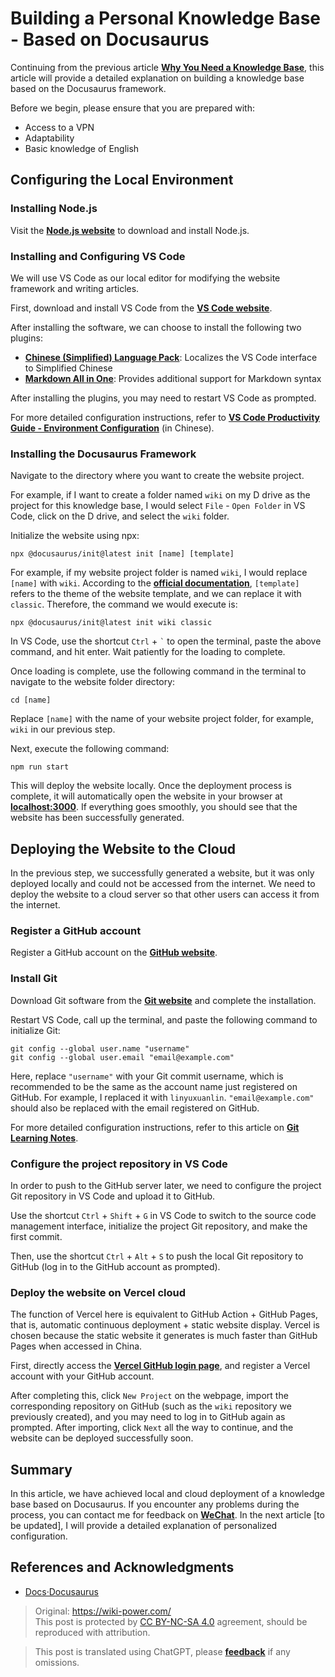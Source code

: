# Building a Personal Knowledge Base - Based on Docusaurus

Continuing from the previous article [**Why You Need a Knowledge Base**](https://wiki-power.com/%E4%B8%BA%E4%BB%80%E4%B9%88%E4%BD%A0%E9%9C%80%E8%A6%81%E4%B8%80%E4%B8%AA%E7%9F%A5%E8%AF%86%E5%BA%93), this article will provide a detailed explanation on building a knowledge base based on the Docusaurus framework.

Before we begin, please ensure that you are prepared with:

- Access to a VPN
- Adaptability
- Basic knowledge of English

## Configuring the Local Environment

### Installing Node.js

Visit the [**Node.js website**](https://nodejs.org/en/) to download and install Node.js.

### Installing and Configuring VS Code

We will use VS Code as our local editor for modifying the website framework and writing articles.

First, download and install VS Code from the [**VS Code website**](https://code.visualstudio.com/).

After installing the software, we can choose to install the following two plugins:

- [**Chinese (Simplified) Language Pack**](https://marketplace.visualstudio.com/items?itemName=MS-CEINTL.vscode-language-pack-zh-hans): Localizes the VS Code interface to Simplified Chinese
- [**Markdown All in One**](https://marketplace.visualstudio.com/items?itemName=yzhang.markdown-all-in-one): Provides additional support for Markdown syntax

After installing the plugins, you may need to restart VS Code as prompted.

For more detailed configuration instructions, refer to [**VS Code Productivity Guide - Environment Configuration**](https://wiki-power.com/VSCode%E7%94%9F%E4%BA%A7%E5%8A%9B%E6%8C%87%E5%8D%97-%E7%8E%AF%E5%A2%83%E9%85%8D%E7%BD%AE) (in Chinese).

### Installing the Docusaurus Framework

Navigate to the directory where you want to create the website project.

For example, if I want to create a folder named `wiki` on my D drive as the project for this knowledge base, I would select `File` - `Open Folder` in VS Code, click on the D drive, and select the `wiki` folder.

Initialize the website using npx:

```shell
npx @docusaurus/init@latest init [name] [template]
```

For example, if my website project folder is named `wiki`, I would replace `[name]` with `wiki`. According to the [**official documentation**](https://v2.docusaurus.io/docs/installation#scaffold-project-website), `[template]` refers to the theme of the website template, and we can replace it with `classic`. Therefore, the command we would execute is:

```shell
npx @docusaurus/init@latest init wiki classic
```

In VS Code, use the shortcut `Ctrl` + <code>`</code> to open the terminal, paste the above command, and hit enter. Wait patiently for the loading to complete.

Once loading is complete, use the following command in the terminal to navigate to the website folder directory:

```shell
cd [name]
```

Replace `[name]` with the name of your website project folder, for example, `wiki` in our previous step.

Next, execute the following command:

```shell
npm run start
```

This will deploy the website locally. Once the deployment process is complete, it will automatically open the website in your browser at [**localhost:3000**](localhost:3000). If everything goes smoothly, you should see that the website has been successfully generated.

## Deploying the Website to the Cloud

In the previous step, we successfully generated a website, but it was only deployed locally and could not be accessed from the internet. We need to deploy the website to a cloud server so that other users can access it from the internet.

### Register a GitHub account

Register a GitHub account on the [**GitHub website**](https://github.com/join).

### Install Git

Download Git software from the [**Git website**](https://git-scm.com/downloads) and complete the installation.

Restart VS Code, call up the terminal, and paste the following command to initialize Git:

```shell
git config --global user.name "username"
git config --global user.email "email@example.com"
```

Here, replace `"username"` with your Git commit username, which is recommended to be the same as the account name just registered on GitHub. For example, I replaced it with `linyuxuanlin`. `"email@example.com"` should also be replaced with the email registered on GitHub.

For more detailed configuration instructions, refer to this article on [**Git Learning Notes**](https://wiki-power.com/Git%E5%AD%A6%E4%B9%A0%E7%AC%94%E8%AE%B0).

### Configure the project repository in VS Code

In order to push to the GitHub server later, we need to configure the project Git repository in VS Code and upload it to GitHub.

Use the shortcut `Ctrl` + `Shift` + `G` in VS Code to switch to the source code management interface, initialize the project Git repository, and make the first commit.

Then, use the shortcut `Ctrl` + `Alt` + `S` to push the local Git repository to GitHub (log in to the GitHub account as prompted).

### Deploy the website on Vercel cloud

The function of Vercel here is equivalent to GitHub Action + GitHub Pages, that is, automatic continuous deployment + static website display. Vercel is chosen because the static website it generates is much faster than GitHub Pages when accessed in China.

First, directly access the [**Vercel GitHub login page**](https://github.com/login?client_id=Iv1.9d7d662ea00b8481&return_to=%2Flogin%2Foauth%2Fauthorize%3Fclient_id%3DIv1.9d7d662ea00b8481%26scope%3Dread%253Auser%252Cuser%253Aemail%26state%3DFdx6thivZ89LeAihPfRiiYf9), and register a Vercel account with your GitHub account.

After completing this, click `New Project` on the webpage, import the corresponding repository on GitHub (such as the `wiki` repository we previously created), and you may need to log in to GitHub again as prompted. After importing, click `Next` all the way to continue, and the website can be deployed successfully soon.

## Summary

In this article, we have achieved local and cloud deployment of a knowledge base based on Docusaurus. If you encounter any problems during the process, you can contact me for feedback on [**WeChat**](https://wiki-power.com/WeChat). In the next article [to be updated], I will provide a detailed explanation of personalized configuration.

## References and Acknowledgments

- [Docs·Docusaurus](https://v2.docusaurus.io/docs/)

> Original: <https://wiki-power.com/>  
> This post is protected by [CC BY-NC-SA 4.0](https://creativecommons.org/licenses/by/4.0/deed.en) agreement, should be reproduced with attribution.

> This post is translated using ChatGPT, please [**feedback**](https://github.com/linyuxuanlin/Wiki_MkDocs/issues/new) if any omissions.